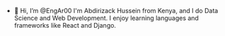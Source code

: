 - 👋 Hi, I’m @EngAr00
I'm Abdirizack Hussein from Kenya, and I do Data Science and Web Development. I enjoy learning languages and frameworks like React and Django.
